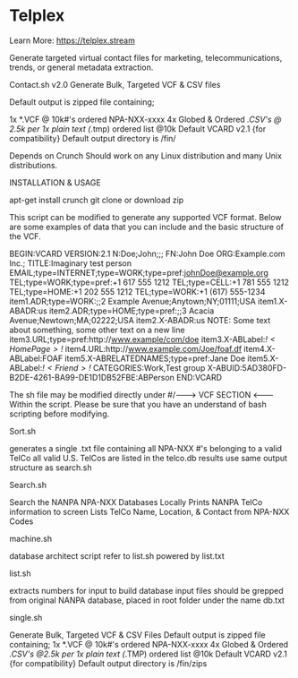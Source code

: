 # Telplex
Learn More: https://telplex.stream

Generate targeted virtual contact files for marketing, telecommunications, trends, or general metadata extraction.

Contact.sh v2.0
Generate Bulk, Targeted VCF & CSV files

Default output is zipped file containing;

1x *.VCF @ 10k#'s ordered NPA-NXX-xxxx
4x Globed & Ordered *.CSV's @ 2.5k per
1x plain text (*.tmp) ordered list @10k
Default VCARD v2.1 {for compatibility}
Default output directory is /fin/

Depends on Crunch
Should work on any Linux distribution and many Unix distributions. 

INSTALLATION & USAGE 

apt-get install crunch
git clone or download zip

This script can be modified to generate any supported VCF format. 
Below are some examples of data that you can include and the basic structure of the VCF.

BEGIN:VCARD
VERSION:2.1
N:Doe;John;;;
FN:John Doe
ORG:Example.com Inc.;
TITLE:Imaginary test person
EMAIL;type=INTERNET;type=WORK;type=pref:johnDoe@example.org
TEL;type=WORK;type=pref:+1 617 555 1212
TEL;type=CELL:+1 781 555 1212
TEL;type=HOME:+1 202 555 1212
TEL;type=WORK:+1 (617) 555-1234
item1.ADR;type=WORK:;;2 Example Avenue;Anytown;NY;01111;USA
item1.X-ABADR:us
item2.ADR;type=HOME;type=pref:;;3 Acacia Avenue;Newtown;MA;02222;USA
item2.X-ABADR:us
NOTE: Some text about something\, some other text on a new line
item3.URL;type=pref:http\://www.example/com/doe
item3.X-ABLabel:_$!<HomePage>!$_
item4.URL:http\://www.example.com/Joe/foaf.df
item4.X-ABLabel:FOAF
item5.X-ABRELATEDNAMES;type=pref:Jane Doe
item5.X-ABLabel:_$!<Friend>!$_
CATEGORIES:Work,Test group
X-ABUID:5AD380FD-B2DE-4261-BA99-DE1D1DB52FBE\:ABPerson
END:VCARD

The sh file may be modified directly under
#/---> VCF SECTION <---\
Within the script. Please be sure that you have an understand of bash scripting before modifying.

Sort.sh

generates a single .txt file containing
all NPA-NXX #'s belonging to a valid TelCo
all valid U.S. TelCos are listed in the telco.db 
results use same output structure as search.sh

Search.sh

Search the NANPA NPA-NXX Databases Locally
Prints NANPA TelCo information to screen
Lists TelCo Name, Location, & Contact from NPA-NXX Codes

machine.sh

database architect script
refer to list.sh
powered by list.txt

list.sh

extracts numbers for input to build database
input files should be grepped from original NANPA database, placed in root folder under the name db.txt

single.sh

Generate Bulk, Targeted VCF & CSV Files
Default output is zipped file containing;
 1x *.VCF @ 10k#'s ordered NPA-NXX-xxxx
 4x Globed & Ordered *.CSV's @2.5k per
 1x plain text (*.TMP) ordered list @10k
Default VCARD v2.1 {for compatibility}
Default output directory is /fin/zips
